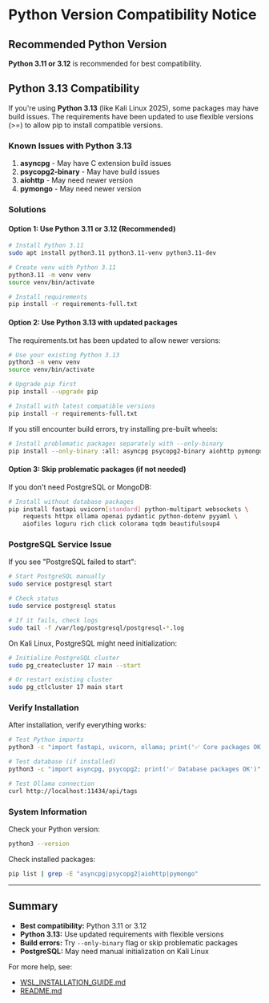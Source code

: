 # Python Version Compatibility Notice

## Recommended Python Version

**Python 3.11 or 3.12** is recommended for best compatibility.

## Python 3.13 Compatibility

If you're using **Python 3.13** (like Kali Linux 2025), some packages may have build issues. The requirements have been updated to use flexible versions (>=) to allow pip to install compatible versions.

### Known Issues with Python 3.13

1. **asyncpg** - May have C extension build issues
2. **psycopg2-binary** - May have build issues
3. **aiohttp** - May need newer version
4. **pymongo** - May need newer version

### Solutions

#### Option 1: Use Python 3.11 or 3.12 (Recommended)

```bash
# Install Python 3.11
sudo apt install python3.11 python3.11-venv python3.11-dev

# Create venv with Python 3.11
python3.11 -m venv venv
source venv/bin/activate

# Install requirements
pip install -r requirements-full.txt
```

#### Option 2: Use Python 3.13 with updated packages

The requirements.txt has been updated to allow newer versions:

```bash
# Use your existing Python 3.13
python3 -m venv venv
source venv/bin/activate

# Upgrade pip first
pip install --upgrade pip

# Install with latest compatible versions
pip install -r requirements-full.txt
```

If you still encounter build errors, try installing pre-built wheels:

```bash
# Install problematic packages separately with --only-binary
pip install --only-binary :all: asyncpg psycopg2-binary aiohttp pymongo
```

#### Option 3: Skip problematic packages (if not needed)

If you don't need PostgreSQL or MongoDB:

```bash
# Install without database packages
pip install fastapi uvicorn[standard] python-multipart websockets \
    requests httpx ollama openai pydantic python-dotenv pyyaml \
    aiofiles loguru rich click colorama tqdm beautifulsoup4
```

### PostgreSQL Service Issue

If you see "PostgreSQL failed to start":

```bash
# Start PostgreSQL manually
sudo service postgresql start

# Check status
sudo service postgresql status

# If it fails, check logs
sudo tail -f /var/log/postgresql/postgresql-*.log
```

On Kali Linux, PostgreSQL might need initialization:

```bash
# Initialize PostgreSQL cluster
sudo pg_createcluster 17 main --start

# Or restart existing cluster
sudo pg_ctlcluster 17 main start
```

### Verify Installation

After installation, verify everything works:

```bash
# Test Python imports
python3 -c "import fastapi, uvicorn, ollama; print('✅ Core packages OK')"

# Test database (if installed)
python3 -c "import asyncpg, psycopg2; print('✅ Database packages OK')"

# Test Ollama connection
curl http://localhost:11434/api/tags
```

### System Information

Check your Python version:

```bash
python3 --version
```

Check installed packages:

```bash
pip list | grep -E "asyncpg|psycopg2|aiohttp|pymongo"
```

---

## Summary

- **Best compatibility:** Python 3.11 or 3.12
- **Python 3.13:** Use updated requirements with flexible versions
- **Build errors:** Try `--only-binary` flag or skip problematic packages
- **PostgreSQL:** May need manual initialization on Kali Linux

For more help, see:
- [WSL_INSTALLATION_GUIDE.md](WSL_INSTALLATION_GUIDE.md)
- [README.md](README.md)

